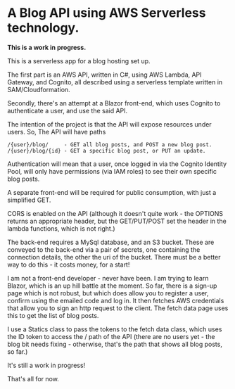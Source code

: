 # A Blog API using AWS Serverless technology.

**This is a work in progress.**

This is a serverless app for a blog hosting set up.

The first part is an AWS API, written in C#, using AWS Lambda, API Gateway, and Cognito,
all described using a serverless template written in SAM/Cloudformation.

Secondly, there's an attempt at a Blazor front-end, which uses Cognito to authenticate a
user, and use the said API.

The intention of the project is that the API will expose resources under users.
So, The API will have paths

    /{user}/blog/     - GET all blog posts, and POST a new blog post.
    /{user}/blog/{id} - GET a specific blog post, or PUT an update.

Authentication will mean that a user, once logged in via the Cognito Identity Pool, will only
have permissions (via IAM roles) to see their own specific blog posts.

A separate front-end will be required for public consumption, with just a simplified GET.

CORS is enabled on the API (although it doesn't quite work - the OPTIONS returns an appropriate header,
but the GET/PUT/POST set the header in the lambda functions, which is not right.)

The back-end requires a MySql database, and an S3 bucket.  These are conveyed to the back-end via
a pair of secrets, one containing the connection details, the other the uri of the bucket.
There must be a better way to do this - it costs money, for a start!

I am not a front-end developer - never have been.  I am trying to learn Blazor, which is an up hill battle
at the moment.  So far, there is a sign-up page which is not robust, but which does allow you to register a
user, confirm using the emailed code and log in.  It then fetches AWS credentials that allow you to sign an
http request to the client.  The fetch data page uses this to get the list of blog posts.

I use a Statics class to pass the tokens to the fetch data class, which uses the ID token
to access the / path of the API (there are no users yet - the blog bit needs fixing - otherwise, that's
the path that shows all blog posts, so far.)

It's still a work in progress!

That's all for now.
